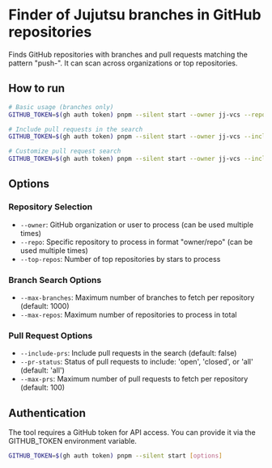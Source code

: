 # Finder of Jujutsu branches in GitHub repositories

Finds GitHub repositories with branches and pull requests matching the pattern "push-".
It can scan across organizations or top repositories.

## How to run

```bash
# Basic usage (branches only)
GITHUB_TOKEN=$(gh auth token) pnpm --silent start --owner jj-vcs --repo MarceColl/zen-browser-flake

# Include pull requests in the search
GITHUB_TOKEN=$(gh auth token) pnpm --silent start --owner jj-vcs --include-prs

# Customize pull request search
GITHUB_TOKEN=$(gh auth token) pnpm --silent start --owner jj-vcs --include-prs --pr-status open --max-prs 50
```

## Options

### Repository Selection
- `--owner`: GitHub organization or user to process (can be used multiple times)
- `--repo`: Specific repository to process in format "owner/repo" (can be used multiple times)
- `--top-repos`: Number of top repositories by stars to process

### Branch Search Options
- `--max-branches`: Maximum number of branches to fetch per repository (default: 1000)
- `--max-repos`: Maximum number of repositories to process in total

### Pull Request Options
- `--include-prs`: Include pull requests in the search (default: false)
- `--pr-status`: Status of pull requests to include: 'open', 'closed', or 'all' (default: 'all')
- `--max-prs`: Maximum number of pull requests to fetch per repository (default: 100)

## Authentication

The tool requires a GitHub token for API access. You can provide it via the GITHUB_TOKEN environment variable.
```bash
GITHUB_TOKEN=$(gh auth token) pnpm --silent start [options]
```
